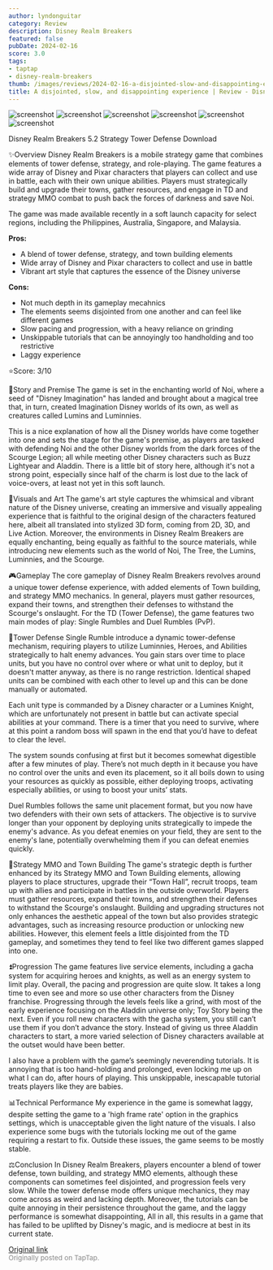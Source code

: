 ```yaml
---
author: lyndonguitar
category: Review
description: Disney Realm Breakers
featured: false
pubDate: 2024-02-16
score: 3.0
tags:
- taptap
- disney-realm-breakers
thumb: /images/reviews/2024-02-16-a-disjointed-slow-and-disappointing-experience--review---disney-realm-breakers-0.avif
title: A disjointed, slow, and disappointing experience | Review - Disney Realm Breakers
---
```


<div class="gallery">
  <img src="/images/reviews/2024-02-16-a-disjointed-slow-and-disappointing-experience--review---disney-realm-breakers-0.avif" alt="screenshot" />
  <img src="/images/reviews/2024-02-16-a-disjointed-slow-and-disappointing-experience--review---disney-realm-breakers-1.avif" alt="screenshot" />
  <img src="/images/reviews/2024-02-16-a-disjointed-slow-and-disappointing-experience--review---disney-realm-breakers-2.avif" alt="screenshot" />
  <img src="/images/reviews/2024-02-16-a-disjointed-slow-and-disappointing-experience--review---disney-realm-breakers-3.avif" alt="screenshot" />
  <img src="/images/reviews/2024-02-16-a-disjointed-slow-and-disappointing-experience--review---disney-realm-breakers-4.avif" alt="screenshot" />
  <img src="/images/reviews/2024-02-16-a-disjointed-slow-and-disappointing-experience--review---disney-realm-breakers-5.avif" alt="screenshot" />
</div>

Disney Realm Breakers
5.2
Strategy
Tower Defense
Download

✨Overview
Disney Realm Breakers is a mobile strategy game that combines elements of tower defense, strategy, and role-playing. The game features a wide array of Disney and Pixar characters that players can collect and use in battle, each with their own unique abilities. Players must strategically build and upgrade their towns, gather resources, and engage in TD and strategy MMO combat to push back the forces of darkness and save Noi.

The game was made available recently in a soft launch capacity for select regions, including the Philippines, Australia, Singapore, and Malaysia.


**Pros:**
- A blend of tower defense, strategy, and town building elements
- Wide array of Disney and Pixar characters to collect and use in battle
- Vibrant art style that captures the essence of the Disney universe



**Cons:**
- Not much depth in its gameplay mecahnics
- The elements seems disjointed from one another and can feel like different games
- Slow pacing and progression, with a heavy reliance on grinding
- Unskippable tutorials that can be annoyingly too handholding and too restrictive
- Laggy experience


⭐️Score: 3/10

📖Story and Premise
The game is set in the enchanting world of Noi, where a seed of "Disney Imagination" has landed and brought about a magical tree that, in turn, created Imagination Disney worlds of its own, as well as creatures called Lumins and Luminnies.

This is a nice explanation of how all the Disney worlds have come together into one and sets the stage for the game's premise, as players are tasked with defending Noi and the other Disney worlds from the dark forces of the Scourge Legion; all while meeting other Disney characters such as Buzz Lightyear and Aladdin. There is a little bit of story here, although it's not a strong point, especially since half of the charm is lost due to the lack of voice-overs, at least not yet in this soft launch.

🎨Visuals and Art
The game's art style captures the whimsical and vibrant nature of the Disney universe, creating an immersive and visually appealing experience that is faithful to the original design of the characters featured here, albeit all translated into stylized 3D form, coming from 2D, 3D, and Live Action. Moreover, the environments in Disney Realm Breakers are equally enchanting, being equally as faithful to the source materials, while introducing new elements such as the world of Noi, The Tree, the Lumins, Luminnies, and the Scourge.

🎮Gameplay
The core gameplay of Disney Realm Breakers revolves around a unique tower defense experience, with added elements of Town building, and strategy MMO mechanics. In general, players must gather resources, expand their towns, and strengthen their defenses to withstand the Scourge's onslaught. For the TD (Tower Defense), the game features two main modes of play: Single Rumbles and Duel Rumbles (PvP).

🗼Tower Defense
Single Rumble introduce a dynamic tower-defense mechanism, requiring players to utilize Luminnies, Heroes, and Abilities strategically to halt enemy advances. You gain stars over time to place units, but you have no control over where or what unit to deploy, but it doesn't matter anyway, as there is no range restriction. Identical shaped units can be combined with each other to level up and this can be done manually or automated.

Each unit type is commanded by a Disney character or a Lumines Knight, which are unfortunately not present in battle but can activate special abilities at your command. There is a timer that you need to survive, where at this point a random boss will spawn in the end that you’d have to defeat to clear the level.

The system sounds confusing at first but it becomes somewhat digestible after a few minutes of play. There’s not much depth in it because you have no control over the units and even its placement, so it all boils down to using your resources as quickly as possible, either deploying troops, activating especially abilities, or using to boost your units’ stats.

Duel Rumbles follows the same unit placement format, but you now have two defenders with their own sets of attackers. The objective is to survive longer than your opponent by deploying units strategically to impede the enemy's advance. As you defeat enemies on your field, they are sent to the enemy's lane, potentially overwhelming them if you can defeat enemies quickly.

🏰Strategy MMO and Town Building
The game's strategic depth is further enhanced by its Strategy MMO and Town Building elements, allowing players to place structures, upgrade their “Town Hall”, recruit troops, team up with allies and participate in battles in the outside overworld. Players must gather resources, expand their towns, and strengthen their defenses to withstand the Scourge's onslaught. Building and upgrading structures not only enhances the aesthetic appeal of the town but also provides strategic advantages, such as increasing resource production or unlocking new abilities. However, this element feels a little disjointed from the TD gameplay, and sometimes they tend to feel like two different games slapped into one.

⏫Progression
The game features live service elements, including a gacha system for acquiring heroes and knights, as well as an energy system to limit play. Overall, the pacing and progression are quite slow. It takes a long time to even see and more so use other characters from the Disney franchise. Progressing through the levels feels like a grind, with most of the early experience focusing on the Aladdin universe only; Toy Story being the next. Even if you roll new characters with the gacha system, you still can’t use them if you don’t advance the story. Instead of giving us three Aladdin characters to start, a more varied selection of Disney characters available at the outset would have been better.

I also have a problem with the game’s seemingly neverending tutorials. It is annoying that is too hand-holding and prolonged, even locking me up on what I can do, after hours of playing. This unskippable, inescapable tutorial treats players like they are babies.

📊Technical Performance
My experience in the game is somewhat laggy, despite setting the game to a 'high frame rate' option in the graphics settings, which is unacceptable given the light nature of the visuals. I also experience some bugs with the tutorials locking me out of the game requiring a restart to fix. Outside these issues, the game seems to be mostly stable.

⚖️Conclusion
In Disney Realm Breakers, players encounter a blend of tower defense, town building, and strategy MMO elements, although these components can sometimes feel disjointed, and progression feels very slow. While the tower defense mode offers unique mechanics, they may come across as weird and lacking depth. Moreover, the tutorials can be quite annoying in their persistence throughout the game, and the laggy performance is somewhat disappointing, All in all, this results in a game that has failed to be uplifted by Disney's magic, and is mediocre at best in its current state.

[Original link](https://www.taptap.io/post/7011571)<br><span style="font-size: 0.95em; color: #888;">Originally posted on TapTap.</span>